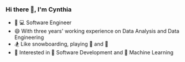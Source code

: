 ### Hi there 👋, I'm Cynthia


- 🌱 💻 Software Engineer
- 😄 With three years' working experience on Data Analysis and Data Engineering
- 🏂 Like snowboarding, playing :tennis: and :basketball:
- 🍻 Interested in 📱 Software Development and 🤖 Machine Learning
